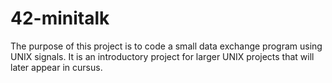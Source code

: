 # 42-minitalk
The purpose of this project is to code a small data exchange program using UNIX signals. It is an introductory project for larger UNIX projects that will later appear in cursus.
